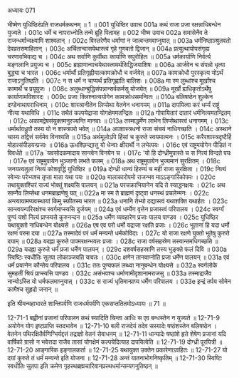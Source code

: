 अध्यायः 071

भीष्मेण युधिष्ठिरंप्रति राजधर्मकथनम् ॥ 1 ॥
001	युधिष्ठिर उवाच 
001a	कथं राजा प्रजा रक्षन्नाधिबन्धेन युज्यते ।
001c	धर्मे च नापराध्नोति तन्मे ब्रूहि पितामह ॥
002	भीष्म उवाच 
002a	समासेनैव ते राजन्धर्मान्वक्ष्यामि शाश्वतान् ।
002c	विस्तरेणैव धर्माणां न जात्वन्तमवाप्नुयात् ॥
003a	धर्मनिष्ठाञ्श्रुतवतो देवव्रतसमाहितान् ।
003c	अर्चितान्वासयेथास्त्वं गृहे गुणवतो द्विजान् ॥
004a	प्रत्युत्थायोपसंगृह्य चरणावभिवाद्य च ।
004c	अथ सर्वाणि कुर्वीथाः कार्याणि सपुरोहितः ॥
005a	धर्मकार्याणि निर्वर्त्य मङ्गलानि प्रयुज्य च ।
005c	ब्राह्मणान्वाचयेथास्त्वमर्थसिद्धिजयाशिषः ॥
006a	आर्जवेन च संपन्नो धृत्या बुद्ध्या च भारत ।
006c	धर्मार्थौ प्रतिगृह्णीयात्कामक्रोधौ च वर्जयेत् ॥
007a	कामक्रोधौ पुरस्कृत्य योऽर्थं राजाऽनुतिष्ठति ।
007c	न स धर्मं न चाप्यर्थं प्रतिगृह्णाति बालिशः ॥
008a	मा स्म लुब्धांश्च मूर्खांश्च कामार्थे च प्रयूयुजः ।
008c	अलुब्धान्बुद्धिसंपन्नान्सर्वकर्मसु योजयेत् ॥
009a	मूर्खो ह्यधिकृतोऽर्थेषु कार्याणामविशारदः ।
009c	प्रजाः क्लिश्नात्ययोगेन कामक्रोधसमन्वितः ॥
010a	बलिषष्ठेन शुल्केन दण्डेनाथापराधिनाम् ।
010c	शास्त्रानीतेन लिप्सेथा वेतनेन धनागमम् ॥
011a	दापयित्वा करं धर्म्यं राष्ट्रं नीत्या यथाविधि ।
011c	तथैतं कल्पयेद्राजा योगक्षेममतन्द्रितः ॥
012a	गोपायितारं दातारं धर्मनित्यमतन्द्रितम् ।
012c	अकामद्वेषसंयुक्तमनुरज्यन्ति मानवाः ॥
013a	तस्माद्धर्मेण लाभेन लिप्सेथास्त्वं धनागमम् ।
013c	धर्मार्थावध्रुवौ तस्य यो न शास्त्रपरो भवेत् ॥
014a	अपशास्त्रधनो राजा संचयं नाधिगच्छति ।
014c	अस्थाने चास्य तद्वित्तं सर्वमेव विनश्यति ॥
015a	अर्थमूलोऽपि हिंसां च कुरुते स्वयमात्मनः ।
015c	करैरशास्त्रदृष्टैर्हि मोहात्संपीडयन्प्रजाः ॥
016a	ऊधश्छिन्द्यात्तु यो धेन्वाः क्षीरार्थी न लभेत्पयः ।
016c	एवं राष्ट्रमयोगेन पीडितं न विवर्धते ॥
017a	`यवसोदकमादाय सान्त्वेन विनयेन च ।
017c	'यो हि दोग्ध्रीमुपास्ते च स नित्यं विन्दते पयः ।
017e	एवं राष्ट्रमुपायेन भुञ्जानो लभते फलम् ॥
018a	अथ राष्ट्रमुपायेन भुज्यमानं सुरक्षितम् ।
018c	जनयत्यतुलां नित्यं कोशवृद्धिं युधिष्ठिर ॥
019a	दोग्ध्री धान्यं हिरण्यं च मही राजा सुरक्षिता ।
019c	नित्यं स्वेभ्यः परेभ्यश्च तृप्ता माता यथा पयः ॥
020a	मालाकारोपमो राजन्भव माऽऽङ्गारिकोपमः ।
020c	तथायुक्तश्चिरं राज्यं भोक्तुं शक्ष्यसि पालयन् ॥
021a	परचक्राभियानेन यदि ते स्याद्धनक्षयः ।
021c	अथ साम्नैव लिप्सेथा धनमब्राह्मणेषु यत् ॥
022a	मा स्म ते ब्राह्मणं दृष्ट्वा धनस्थं प्रचलेन्मनः ।
022c	अन्त्यायामप्यवस्थायां किमु स्फीतस्य भारत ॥
023a	धनानि तेभ्यो दद्यास्त्वं यथाशक्ति यथार्हतः ।
023c	सान्त्वयन्परिरक्षंश्च स्वर्गमाप्स्यसि दुर्जयम् ॥
024a	एवं धर्म्येण वृत्तेन प्रजास्त्वं परिपालय ।
024c	स्वर्ग्यं पुण्यं यशो नित्यं प्राप्स्यसे कुरुनन्दन ॥
025a	धर्मेण व्यवहारेण प्रजाः पालय पाण्डव ।
025c	युधिष्ठिर यथायुक्तो नाधिबन्धेन योक्ष्यसे ॥
026a	एष एव परो धर्मो यद्राजा रक्षति प्रजाः ।
026c	भूतानां हि यदा धर्मो रक्षणं परमा दया ॥
027a	तस्मादेवं परं धर्मं मन्यन्ते धर्मकोविदाः ।
027c	यो राजा रक्षणे युक्तो भूतेषु कुरुते दयाम् ॥
028a	यदह्ना कुरुते पापमरक्षन्भयतः प्रजाः ।
028c	राजा वर्षसहस्रेण तस्यान्तमधिगच्छति ॥
029a	यदह्ना कुरुते धर्मं प्रजा धर्मेण पालयन् ।
029c	दशवर्षसहस्राणि तस्य भुङ्क्ते फलं दिवि ॥
030a	स्विष्टिः स्वधीतिः सुतपा लोकाञ्जयति यावतः ।
030c	क्षणेन तानवाप्नोति प्रजा धर्मेण पालयन् ॥
031a	एवं धर्मं प्रयत्नेन कौन्तेय परिपालय ।
031c	ततः पुण्यफलं लब्ध्वा नानुबन्धेन योक्ष्यसे ॥
032a	स्वर्गलोके सुमहतीं श्रियं प्राप्स्यसि पाण्डव ।
032c	असंभवश्च धर्माणामीदृशानामराजसु ॥
033a	तस्माद्राजैव नान्योऽस्ति यो धर्मफलमाप्नुयात् ।
033c	स राज्यं धृतिमान्प्राप्य धर्मेण परिपालय ।
033e	इन्द्रं तर्पय सोमेन कामैश्च सुहृदो जनान् ॥ 

इति श्रीमन्महाभारते शान्तिपर्वणि राजधर्मपर्वणि एकसप्ततितमोऽध्यायः ॥ 71 ॥

12-71-1 बह्वीनां प्रजानां परिपालन कथं स्यादिति चिन्ता आधिः स एव बन्धस्तेन न युज्यते ॥ 12-71-9 अयोगेन योग इष्टप्राप्ति स्तदभावेन ॥ 12-71-10 बली राजदेयं तदेव सस्यादेः षष्ठंशस्तेन बलिषष्ठेन । वेतनेन पथिरक्षितैर्वणिग्भिर्यद्दत्तं तद्राज्ञो वेतनं सेवाधनम् ॥ 12-71-11 धान्यादेः षष्ठांशे हृते शेषेण प्रजानां यदि वार्षिको ग्रासो न भवेत्तदा राजैव तासां योगक्षेमं कल्पयेदित्याह दापयित्वेति ॥ 12-71-19 दोग्ध्री पूरयित्री ॥ 12-71-20 आङ्गारिक इङ्गालकर्ता ॥ 12-71-25 यथायुक्त उक्तेन प्रकारेणाऽवहितः ॥ 12-71-27 यो दयां कुरुते तं धर्मं मन्यन्ते इति योजना ॥ 12-71-28 अन्तं यातनाभोगनिष्कृतिम् ॥ 12-71-30 स्विष्टिः स्वधीतिः सुतपा इति क्रमेण गृहस्थब्रह्मचारिवानप्रस्थधर्मान्सम्यगनुतिष्ठन् ॥

